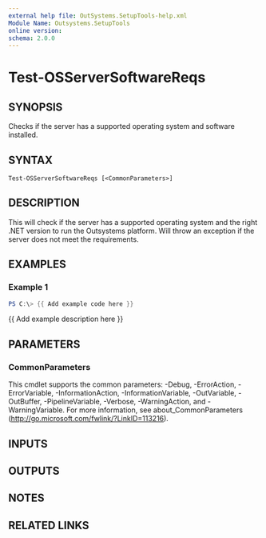 ```yaml
---
external help file: OutSystems.SetupTools-help.xml
Module Name: Outsystems.SetupTools
online version:
schema: 2.0.0
---
```


# Test-OSServerSoftwareReqs

## SYNOPSIS
Checks if the server has a supported operating system and software installed.

## SYNTAX

```
Test-OSServerSoftwareReqs [<CommonParameters>]
```

## DESCRIPTION
This will check if the server has a supported operating system and the right .NET version to run the Outsystems platform.
Will throw an exception if the server does not meet the requirements.

## EXAMPLES

### Example 1
```powershell
PS C:\> {{ Add example code here }}
```

{{ Add example description here }}

## PARAMETERS

### CommonParameters
This cmdlet supports the common parameters: -Debug, -ErrorAction, -ErrorVariable, -InformationAction, -InformationVariable, -OutVariable, -OutBuffer, -PipelineVariable, -Verbose, -WarningAction, and -WarningVariable.
For more information, see about_CommonParameters (http://go.microsoft.com/fwlink/?LinkID=113216).

## INPUTS

## OUTPUTS

## NOTES

## RELATED LINKS
